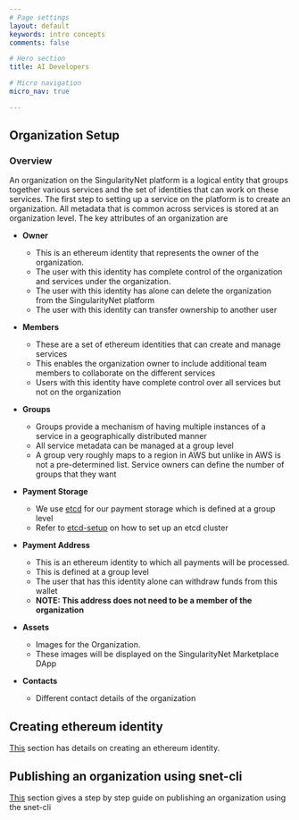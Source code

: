 ```yaml
---
# Page settings
layout: default
keywords: intro concepts
comments: false

# Hero section
title: AI Developers

# Micro navigation
micro_nav: true

---
```

## Organization Setup

### Overview

An organization on the SingularityNet platform is a logical entity that groups together various services and the set of identities that can work on these services. The first step to setting up a service on the platform is to create an organization. All metadata that is common across services is stored at an organization level.
The key attributes of an organization are
* **Owner** 
    - This is an ethereum identity that represents the owner of the organization. 
    - The user with this identity has complete control of the organization and services under the organization. 
    - The user with this identity has alone can delete the organization from the SingularityNet platform
    - The user with this identity can transfer ownership to another user

* **Members** 
    - These are a set of ethereum identities that can create and manage services
    - This enables the organization owner to include additional team members to collaborate on the different services
    - Users with this identity have complete control over all services but not on the organization

* **Groups**
    - Groups provide a mechanism of having multiple instances of a service in a geographically distributed manner
    - All service metadata can be managed at a group level
    - A group very roughly maps to a region in AWS but unlike in AWS is not a pre-determined list. Service owners can define the number of groups that they want


* **Payment Storage**
    - We use [etcd](etcd) for our payment storage which is defined at a group level
    - Refer to [etcd-setup](etcdsetup) on how to set up an etcd cluster

* **Payment Address**
    - This is an ethereum identity to which all payments will be processed.
    - This is defined at a group level
    - The user that has this identity alone can withdraw funds from this wallet
    - **NOTE: This address does not need to be a member of the organization**

* **Assets**
    - Images for the Organization. 
    - These images will be displayed on the SingularityNet Marketplace DApp

* **Contacts**
    - Different contact details of the organization

## Creating ethereum identity

[This](../ethereum-identity) section has details on creating an ethereum identity.

## Publishing an organization using snet-cli

[This](../organization-setup-sent-cli) section gives a step by step guide on publishing an organization using the snet-cli

